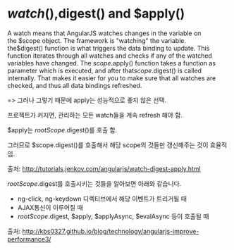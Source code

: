 # $watch(), $digest() and $apply()

A watch means that AngularJS watches changes in the variable on the $scope object. The framework is "watching" the variable.
the$digest() function is what triggers the data binding to update.
 This function iterates through all watches and checks if any of the watched variables have changed.
The $scope.$apply() function takes a function as parameter which is executed, and after that$scope.$digest() is called internally. That makes it easier for you to make sure that all watches are checked, and thus all data bindings refreshed. 

=> 그러나 그렇기 때문에 apply는 성능적으로 좋지 않은 선택.

프로젝트가 커지면, 관리하는 모든 watch들을 계속 refresh 해야 함.

$apply는 $rootScope.$digest()를 호출 함.

그러므로 $scope.digest()를 호출해서 해당 scope의 것들만 갱신해주는 것이 효율적임.

출처: <http://tutorials.jenkov.com/angularjs/watch-digest-apply.html> 

$rootScope.$digest를 호출시키는 것들을 알아보면 아래와 같습니다.

- ng-click, ng-keydown 디렉티브에서 해당 이벤트가 트리거될 때
- AJAX통신이 이루어질 때
- $rootScope.$digest, $apply, $applyAsync, $evalAsync 등이 호출될 때

출처: <http://kbs0327.github.io/blog/technology/angularjs-improve-performance3/> 
